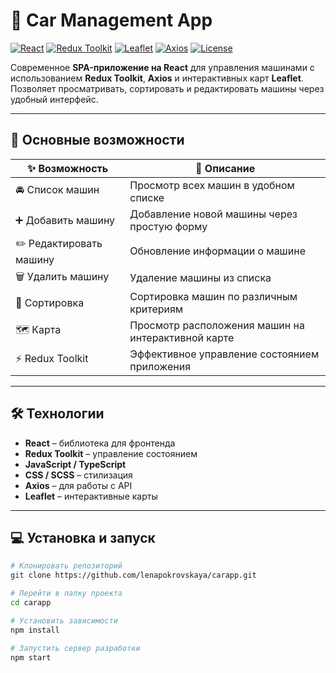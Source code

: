 # 🚗 Car Management App

[![React](https://img.shields.io/badge/React-18.2.0-blue?logo=react&logoColor=white)](https://reactjs.org/)
[![Redux Toolkit](https://img.shields.io/badge/Redux_Toolkit-1.9.5-purple?logo=redux&logoColor=white)](https://redux-toolkit.js.org/)
[![Leaflet](https://img.shields.io/badge/Leaflet-1.9.4-brightgreen?logo=leaflet&logoColor=white)](https://leafletjs.com/)
[![Axios](https://img.shields.io/badge/Axios-1.5.0-blue?logo=axios&logoColor=white)](https://axios-http.com/)
[![License](https://img.shields.io/badge/License-MIT-green)](LICENSE)

Современное **SPA-приложение на React** для управления машинами с использованием **Redux Toolkit**, **Axios** и интерактивных карт **Leaflet**.
Позволяет просматривать, сортировать и редактировать машины через удобный интерфейс.

---

## 🌟 Основные возможности

| ✨ Возможность | 📌 Описание |
|----------------|-------------|
| 🚘 Список машин | Просмотр всех машин в удобном списке |
| ➕ Добавить машину | Добавление новой машины через простую форму |
| ✏️ Редактировать машину | Обновление информации о машине |
| 🗑 Удалить машину | Удаление машины из списка |
| 🔀 Сортировка | Сортировка машин по различным критериям |
| 🗺 Карта | Просмотр расположения машин на интерактивной карте |
| ⚡ Redux Toolkit | Эффективное управление состоянием приложения |

---

## 🛠 Технологии

- **React** – библиотека для фронтенда
- **Redux Toolkit** – управление состоянием
- **JavaScript / TypeScript**
- **CSS / SCSS** – стилизация
- **Axios** – для работы с API
- **Leaflet** – интерактивные карты

---

## 💻 Установка и запуск

```bash
# Клонировать репозиторий
git clone https://github.com/lenapokrovskaya/carapp.git

# Перейти в папку проекта
cd carapp

# Установить зависимости
npm install

# Запустить сервер разработки
npm start
